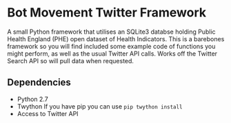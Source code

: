 # Bot Movement Twitter Framework

A small Python framework that utilises an SQLite3 databse holding Public Health England (PHE) open dataset of Health Indicators. This is a barebones framework so you will find included some example code of functions you might perform, as well as the usual Twitter API calls. Works off the Twitter Search API so will pull data when requested. 

## Dependencies

* Python 2.7
* Twython
    If you have pip you can use `pip twython install`
* Access to Twitter API
